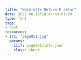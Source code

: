 ```yaml
---
title: "Halbfette Reform-Fraktur"
date: 2021-06-12T18:47:43+01:00
type: font
tags:
- Font
resources:
- src: "page051.jpg"
  params:
    iiif: page051/info.json
    class: sheet
---
```

